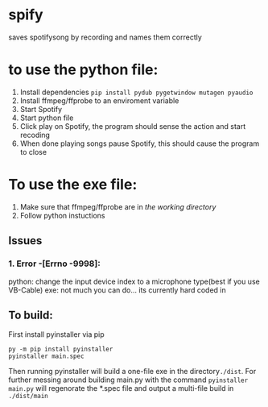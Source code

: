 # spify
 saves spotifysong by recording and names them correctly
# to use the python file:
1. Install dependencies `pip install pydub pygetwindow mutagen pyaudio`
1. Install ffmpeg/ffprobe to an enviroment variable
2. Start Spotify
3. Start python file
3. Click play on Spotify, the program should sense the action and start recoding
4. When done playing songs pause Spotify, this should cause the program to close
# To use the exe file:
1. Make sure that  ffmpeg/ffprobe are in *the working directory* 
2. Follow python instuctions
## Issues 
### 1. Error -[Errno -9998]:
python: change the input device index to a microphone type(best if you use VB-Cable)
exe: not much you can do... its currently hard coded in
## To build:
First install pyinstaller via pip
```
py -m pip install pyinstaller
pyinstaller main.spec
```
Then running pyinstaller
will build a one-file exe in the directory`./dist`. For further messing around building main.py with the command `pyinstaller main.py` will regenorate the *.spec file and output a multi-file build in `./dist/main`
